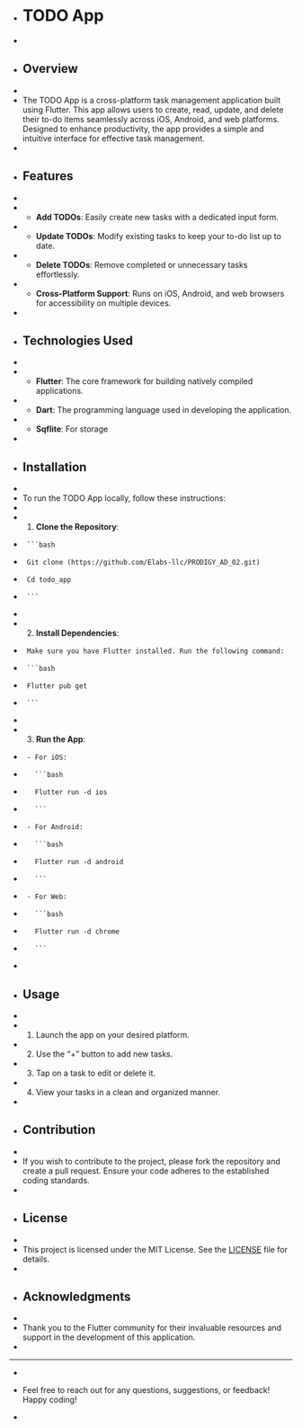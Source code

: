 -	# TODO App
-	
-	## Overview
-	
-	The TODO App is a cross-platform task management application built using Flutter. This app allows users to create, read, update, and delete their to-do items seamlessly across iOS, Android, and web platforms. Designed to enhance productivity, the app provides a simple and intuitive interface for effective task management.
-	
-	## Features
-	
-	- **Add TODOs**: Easily create new tasks with a dedicated input form.
-	- **Update TODOs**: Modify existing tasks to keep your to-do list up to date.
-	- **Delete TODOs**: Remove completed or unnecessary tasks effortlessly.
-	- **Cross-Platform Support**: Runs on iOS, Android, and web browsers for accessibility on multiple devices.
-	
-	## Technologies Used
-	
-	- **Flutter**: The core framework for building natively compiled applications.
-	- **Dart**: The programming language used in developing the application.
-	- **Sqflite**: For storage
-	  
-	## Installation
-	
-	To run the TODO App locally, follow these instructions:
-	
-	1. **Clone the Repository**:
-	   ```bash
-	   Git clone (https://github.com/Elabs-llc/PRODIGY_AD_02.git)
-	   Cd todo_app
-	   ```
-	
-	2. **Install Dependencies**:
-	   Make sure you have Flutter installed. Run the following command:
-	   ```bash
-	   Flutter pub get
-	   ```
-	
-	3. **Run the App**:
-	   - For iOS:
-	     ```bash
-	     Flutter run -d ios
-	     ```
-	   - For Android:
-	     ```bash
-	     Flutter run -d android
-	     ```
-	   - For Web:
-	     ```bash
-	     Flutter run -d chrome
-	     ```
-	
-	## Usage
-	
-	1. Launch the app on your desired platform.
-	2. Use the “+” button to add new tasks.
-	3. Tap on a task to edit or delete it.
-	4. View your tasks in a clean and organized manner.
-	
-	## Contribution
-	
-	If you wish to contribute to the project, please fork the repository and create a pull request. Ensure your code adheres to the established coding standards.
-	
-	## License
-	
-	This project is licensed under the MIT License. See the [LICENSE](https://github.com/Elabs-llc/PRODIGY_AD_02/blob/main/LICENSE) file for details.
-	
-	## Acknowledgments
-	
-	Thank you to the Flutter community for their invaluable resources and support in the development of this application.
-	
-	---
-	
-	Feel free to reach out for any questions, suggestions, or feedback! Happy coding!

-	
